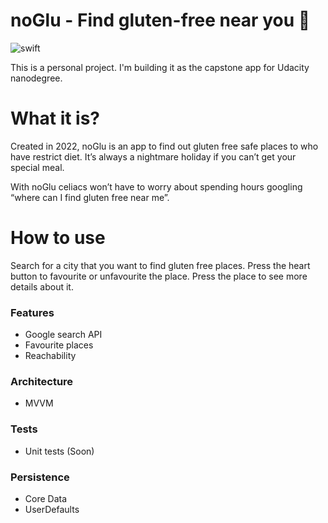 # noGlu - Find gluten-free near you  🌱
![swift](https://img.shields.io/badge/platform-iOS-pink.svg) 

This is a personal project. I'm building it as the capstone app for Udacity nanodegree.


# What it is?

Created in 2022, noGlu is an app to find out gluten free safe places to who have restrict diet. It’s always a nightmare holiday if you can’t get your special meal. 

With noGlu celiacs won’t have to worry about spending hours googling “where can I find gluten free near me”. 

# How to use
Search for a city that you want to find gluten free places. 
Press the heart button to favourite or unfavourite the place.
Press the place to see more details about it.

### Features

- Google search API
- Favourite places 
- Reachability

### Architecture

-  MVVM

### Tests

- Unit tests (Soon)

### Persistence

- Core Data
- UserDefaults

